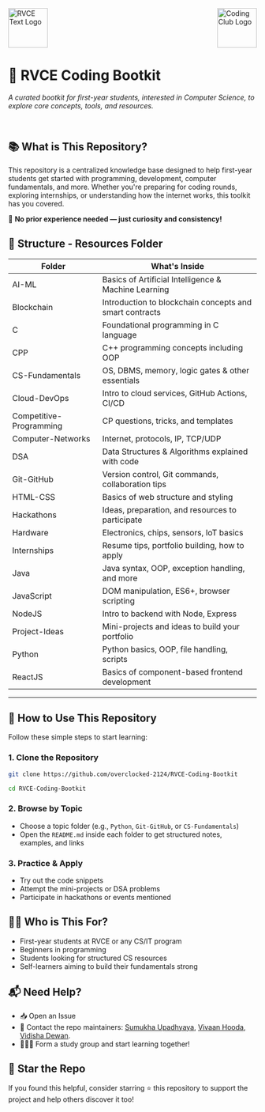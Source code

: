 <div style="display: flex; justify-content: space-between; align-items: center; margin-bottom: 30px;"><a href="https://rvce.edu.in" target="_blank" rel="noopener noreferrer" style="margin-right: 20px;"><img src="https://github.com/overclocked-2124/RVCE-Coding-Bootkit/blob/main/gitAssets/RVCE_Logo_With_Text.png" alt="RVCE Text Logo" height="80"></a><a href="https://www.linkedin.com/company/coding-club-rvce/posts/?feedView=all" target="_blank" rel="noopener noreferrer" style="margin-left: 20px;"><img src="https://github.com/overclocked-2124/RVCE-Coding-Bootkit/blob/main/gitAssets/CCLogo_BG_Removed.png" alt="Coding Club Logo" height="80"></a></div>



# 🚀 RVCE Coding Bootkit

*A curated bootkit for first-year students, interested in Computer Science, to explore core concepts, tools, and resources.*

<br> 


## 📚 What is This Repository?

This repository is a centralized knowledge base designed to help first-year students get started with programming, development, computer fundamentals, and more. Whether you're preparing for coding rounds, exploring internships, or understanding how the internet works, this toolkit has you covered.

🧠 **No prior experience needed — just curiosity and consistency!**



## 📂 Structure - Resources Folder

| Folder                  | What's Inside                                               |
|-------------------------|------------------------------------------------------------|
| AI-ML                   | Basics of Artificial Intelligence & Machine Learning       |
| Blockchain              | Introduction to blockchain concepts and smart contracts    |
| C                       | Foundational programming in C language                     |
| CPP                     | C++ programming concepts including OOP                     |
| CS-Fundamentals         | OS, DBMS, memory, logic gates & other essentials           |
| Cloud-DevOps            | Intro to cloud services, GitHub Actions, CI/CD             |
| Competitive-Programming | CP questions, tricks, and templates                        |
| Computer-Networks       | Internet, protocols, IP, TCP/UDP                           |
| DSA                     | Data Structures & Algorithms explained with code           |
| Git-GitHub              | Version control, Git commands, collaboration tips          |
| HTML-CSS                | Basics of web structure and styling                        |
| Hackathons              | Ideas, preparation, and resources to participate           |
| Hardware                | Electronics, chips, sensors, IoT basics                    |
| Internships             | Resume tips, portfolio building, how to apply              |
| Java                    | Java syntax, OOP, exception handling, and more             |
| JavaScript              | DOM manipulation, ES6+, browser scripting                  |
| NodeJS                  | Intro to backend with Node, Express                        |
| Project-Ideas           | Mini-projects and ideas to build your portfolio            |
| Python                  | Python basics, OOP, file handling, scripts                 |
| ReactJS                 | Basics of component-based frontend development             |

---

## 🧭 How to Use This Repository

Follow these simple steps to start learning:

### 1. Clone the Repository

```bash
git clone https://github.com/overclocked-2124/RVCE-Coding-Bootkit
```
```bash
cd RVCE-Coding-Bootkit
```

### 2. Browse by Topic

- Choose a topic folder (e.g., `Python`, `Git-GitHub`, or `CS-Fundamentals`)
- Open the `README.md` inside each folder to get structured notes, examples, and links

### 3. Practice & Apply

- Try out the code snippets
- Attempt the mini-projects or DSA problems
- Participate in hackathons or events mentioned


## 🧑‍💻 Who is This For?

- First-year students at RVCE or any CS/IT program
- Beginners in programming
- Students looking for structured CS resources
- Self-learners aiming to build their fundamentals strong

## 📬 Need Help?
- 📥 Open an Issue
- 📧 Contact the repo maintainers: [Sumukha Upadhyaya](mailto:sumukhaupadhyaya@gmail.com), [Vivaan Hooda](mailto:vivaan.hooda@gmail.com), [Vidisha Dewan](mailto:vidishadewan2020@gmail.com).
- 🧑‍🤝‍🧑 Form a study group and start learning together!


## 🌟 Star the Repo

If you found this helpful, consider starring ⭐ this repository to support the project and help others discover it too!

